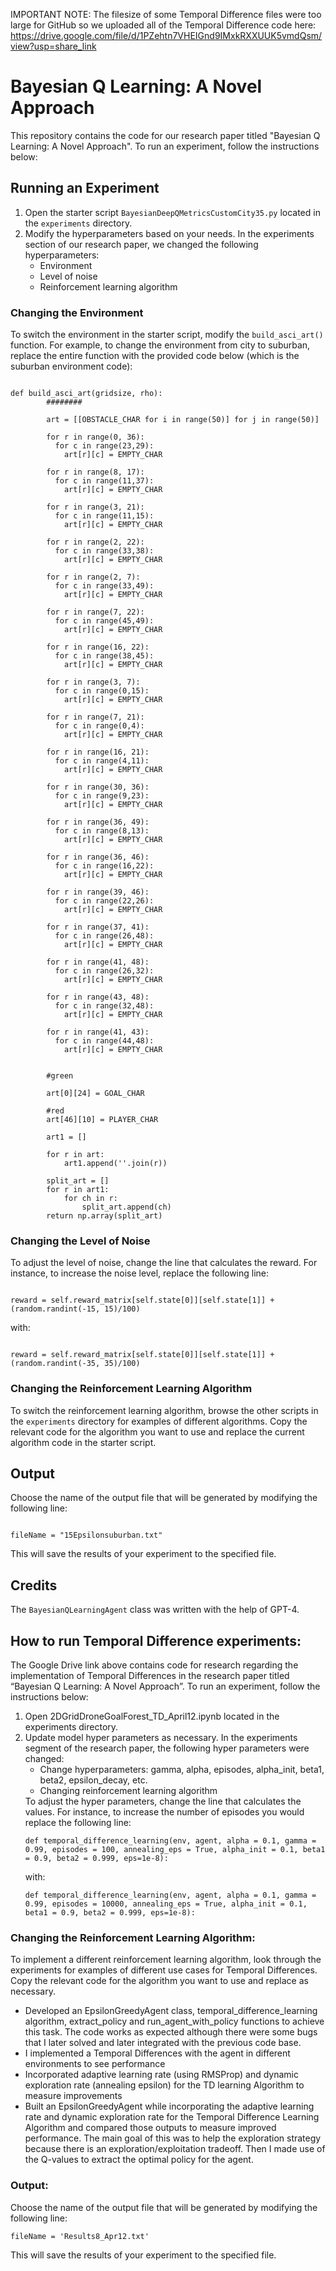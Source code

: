 IMPORTANT NOTE: The filesize of some Temporal Difference files were too large for GitHub so we uploaded all of the Temporal Difference code here: https://drive.google.com/file/d/1PZehtn7VHEIGnd9IMxkRXXUUK5vmdQsm/view?usp=share_link

<h1>Bayesian Q Learning: A Novel Approach</h1>

<p>This repository contains the code for our research paper titled "Bayesian Q Learning: A Novel Approach". To run an experiment, follow the instructions below:</p>

<h2>Running an Experiment</h2>

<ol>
<li>Open the starter script <code>BayesianDeepQMetricsCustomCity35.py</code> located in the <code>experiments</code> directory.</li>

<li>Modify the hyperparameters based on your needs. In the experiments section of our research paper, we changed the following hyperparameters:
<ul>
<li>Environment</li>
<li>Level of noise</li>
<li>Reinforcement learning algorithm</li>
</ul>
</li>
</ol>

<h3>Changing the Environment</h3>

<p>To switch the environment in the starter script, modify the <code>build_asci_art()</code> function. For example, to change the environment from city to suburban, replace the entire function with the provided code below (which is the suburban environment code):</p>

<pre><code>
def build_asci_art(gridsize, rho):
        ########

        art = [[OBSTACLE_CHAR for i in range(50)] for j in range(50)]
        
        for r in range(0, 36):
          for c in range(23,29):
            art[r][c] = EMPTY_CHAR

        for r in range(8, 17):
          for c in range(11,37):
            art[r][c] = EMPTY_CHAR

        for r in range(3, 21):
          for c in range(11,15):
            art[r][c] = EMPTY_CHAR

        for r in range(2, 22):
          for c in range(33,38):
            art[r][c] = EMPTY_CHAR

        for r in range(2, 7):
          for c in range(33,49):
            art[r][c] = EMPTY_CHAR

        for r in range(7, 22):
          for c in range(45,49):
            art[r][c] = EMPTY_CHAR

        for r in range(16, 22):
          for c in range(38,45):
            art[r][c] = EMPTY_CHAR

        for r in range(3, 7):
          for c in range(0,15):
            art[r][c] = EMPTY_CHAR

        for r in range(7, 21):
          for c in range(0,4):
            art[r][c] = EMPTY_CHAR

        for r in range(16, 21):
          for c in range(4,11):
            art[r][c] = EMPTY_CHAR

        for r in range(30, 36):
          for c in range(9,23):
            art[r][c] = EMPTY_CHAR

        for r in range(36, 49):
          for c in range(8,13):
            art[r][c] = EMPTY_CHAR

        for r in range(36, 46):
          for c in range(16,22):
            art[r][c] = EMPTY_CHAR

        for r in range(39, 46):
          for c in range(22,26):
            art[r][c] = EMPTY_CHAR

        for r in range(37, 41):
          for c in range(26,48):
            art[r][c] = EMPTY_CHAR

        for r in range(41, 48):
          for c in range(26,32):
            art[r][c] = EMPTY_CHAR

        for r in range(43, 48):
          for c in range(32,48):
            art[r][c] = EMPTY_CHAR

        for r in range(41, 43):
          for c in range(44,48):
            art[r][c] = EMPTY_CHAR


        #green

        art[0][24] = GOAL_CHAR

        #red
        art[46][10] = PLAYER_CHAR

        art1 = []

        for r in art:
            art1.append(''.join(r))

        split_art = []
        for r in art1:
            for ch in r:
                split_art.append(ch)
        return np.array(split_art)
</code></pre>

<h3>Changing the Level of Noise</h3>

<p>To adjust the level of noise, change the line that calculates the reward. For instance, to increase the noise level, replace the following line:</p>

<pre><code>
reward = self.reward_matrix[self.state[0]][self.state[1]] + (random.randint(-15, 15)/100)
</code></pre>

<p>with:</p>

<pre><code>
reward = self.reward_matrix[self.state[0]][self.state[1]] + (random.randint(-35, 35)/100)
</code></pre>

<h3>Changing the Reinforcement Learning Algorithm</h3>

<p>To switch the reinforcement learning algorithm, browse the other scripts in the <code>experiments</code> directory for examples of different algorithms. Copy the relevant code for the algorithm you want to use and replace the current algorithm code in the starter script.</p>

<h2>Output</h2>

<p>Choose the name of the output file that will be generated by modifying the following line:</p>

<pre><code>
fileName = "15Epsilonsuburban.txt"
</code></pre>

<p>This will save the results of your experiment to the specified file.</p>

<h2>Credits</h2>

<p>The <code>BayesianQLearningAgent</code> class was written with the help of GPT-4.</p>


<h2>How to run Temporal Difference experiments:</h2>
<p>The Google Drive link above contains code for research regarding the implementation of Temporal Differences in the research paper titled “Bayesian Q Learning: A Novel Approach”. To run an experiment, follow the instructions below:</p>
<ol>
<li>Open 2DGridDroneGoalForest_TD_April12.ipynb located in the experiments directory.</li>
<li>Update model hyper parameters as necessary. In the experiments segment of the research paper, the following hyper parameters were changed:
<ul>
<li>Change hyperparameters: gamma, alpha, episodes, alpha_init, beta1, beta2, epsilon_decay, etc.</li>
<li>Changing reinforcement learning algorithm</li>
</ul>
To adjust the hyper parameters, change the line that calculates the values. For instance, to increase the number of episodes you would replace the following line:
<pre><code>def temporal_difference_learning(env, agent, alpha = 0.1, gamma = 0.99, episodes = 100, annealing_eps = True, alpha_init = 0.1, beta1 = 0.9, beta2 = 0.999, eps=1e-8):</code></pre>
with:
<pre><code>def temporal_difference_learning(env, agent, alpha = 0.1, gamma = 0.99, episodes = 10000, annealing_eps = True, alpha_init = 0.1, beta1 = 0.9, beta2 = 0.999, eps=1e-8):</code></pre>
</li>
</ol>
<h3>Changing the Reinforcement Learning Algorithm:</h3>
<p>To implement a different reinforcement learning algorithm, look through the experiments for examples of different use cases for Temporal Differences. Copy the relevant code for the algorithm you want to use and replace as necessary.</p>
<ul>
<li>Developed an EpsilonGreedyAgent class, temporal_difference_learning algorithm, extract_policy and run_agent_with_policy functions to achieve this task. The code works as expected although there were some bugs that I later solved and later integrated with the previous code base.</li>
<li>I implemented a Temporal Differences with the agent in different environments to see performance</li>
<li>Incorporated adaptive learning rate (using RMSProp) and dynamic exploration rate (annealing epsilon) for the TD learning Algorithm to measure improvements</li>
<li>Built an EpsilonGreedyAgent while incorporating the adaptive learning rate and dynamic exploration rate for the Temporal Difference Learning Algorithm and compared those outputs to measure improved performance. The main goal of this was to help the exploration strategy because there is an exploration/exploitation tradeoff. Then I made use of the Q-values to extract the optimal policy for the agent.</li>
</ul>
<h3>Output:</h3>
<p>Choose the name of the output file that will be generated by modifying the following line:</p>
<pre><code>fileName = 'Results8_Apr12.txt'</code></pre>
<p>This will save the results of your experiment to the specified file.</p>
